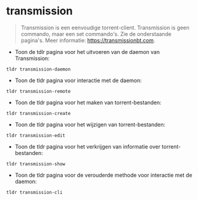 # transmission

> Transmission is een eenvoudige torrent-client.
> Transmission is geen commando, maar een set commando's. Zie de onderstaande pagina's.
> Meer informatie: <https://transmissionbt.com>.

- Toon de tdlr pagina voor het uitvoeren van de daemon van Transmission:

`tldr transmission-daemon`

- Toon de tldr pagina voor interactie met de daemon:

`tldr transmission-remote`

- Toon de tldr pagina voor het maken van torrent-bestanden:

`tldr transmission-create`

- Toon de tldr pagina voor het wijzigen van torrent-bestanden:

`tldr transmission-edit`

- Toon de tldr pagina voor het verkrijgen van informatie over torrent-bestanden:

`tldr transmission-show`

- Toon de tldr pagina voor de verouderde methode voor interactie met de daemon:

`tldr transmission-cli`
